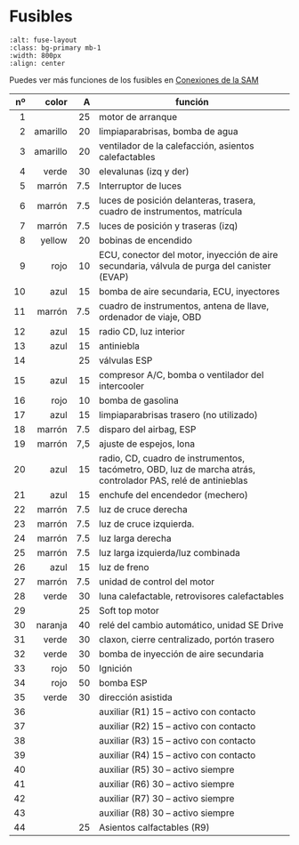 # Fusibles

```{image} ./images/SAM-fuse-layout.png
:alt: fuse-layout
:class: bg-primary mb-1
:width: 800px
:align: center
```

Puedes ver más funciones de los fusibles en [Conexiones de la SAM](SAM-pinout.md)

| nº   | color    |  A  | función                                               |
| ----:| --------:| ---:| ----------------------------------------------------- |
|   1  |          |  25 | motor de arranque                                     |
|   2  | amarillo |  20 | limpiaparabrisas, bomba de agua                       |
|   3  | amarillo |  20 | ventilador de la calefacción, asientos calefactables  |
|   4  | verde    |  30 | elevalunas (izq y der)                                |
|   5  | marrón   | 7.5 | Interruptor de luces                                  |
|   6  | marrón   | 7.5 | luces de posición delanteras, trasera, cuadro de instrumentos, matrícula |
|   7  | marrón   | 7.5 | luces de posición y traseras (izq)                    |
|   8  | yellow   | 20  | bobinas de encendido                                  |
|   9  | rojo     | 10  | ECU, conector del motor, inyección de aire secundaria, válvula de purga del canister (EVAP)
|  10  | azul     | 15  | bomba de aire secundaria, ECU, inyectores             |
|  11  | marrón   | 7.5 | cuadro de instrumentos, antena de llave, ordenador de viaje, OBD |
|  12  | azul     | 15  | radio CD, luz interior                                |
|  13  | azul     | 15  | antiniebla                                            |
|  14  |          | 25  | válvulas ESP                                          |
|  15  | azul     | 15  | compresor A/C, bomba o ventilador del intercooler     |
|  16  | rojo     | 10  | bomba de gasolina                                     |
|  17  | azul     | 15  | limpiaparabrisas trasero (no utilizado)               |
|  18  | marrón   | 7.5 | disparo del airbag, ESP                               |
|  19  | marrón   | 7,5 | ajuste de espejos, lona                               |
|  20  | azul     | 15  | radio, CD, cuadro de instrumentos, tacómetro, OBD, luz de marcha atrás, controlador PAS, relé de antinieblas |
|  21  | azul     | 15  | enchufe del encendedor (mechero)                      |
|  22  | marrón   | 7.5 | luz de cruce derecha                                  |
|  23  | marrón   | 7.5 | luz de cruce izquierda.                               |
|  24  | marrón   | 7.5 | luz larga derecha                                     |
|  25  | marrón   | 7.5 | luz larga izquierda/luz combinada                     |
|  26  | azul     | 15  | luz de freno                                          |
|  27  | marrón   | 7.5 | unidad de control del motor                           |
|  28  | verde    | 30  | luna calefactable, retrovisores calefactables         |
|  29  |          | 25  | Soft top motor                                        |
|  30  | naranja  | 40  | relé del cambio automático, unidad SE Drive           |
|  31  | verde    | 30  | claxon, cierre centralizado, portón trasero           |
|  32  | verde    | 30  | bomba de inyección de aire secundaria                 |
|  33  | rojo     | 50  | Ignición                                              |
|  34  | rojo     | 50  | bomba ESP                                             |
|  35  | verde    | 30  | dirección asistida                                    |
|  36  |          |     | auxiliar (R1) 15 – activo con contacto                |
|  37  |          |     | auxiliar (R2) 15 – activo con contacto                |
|  38  |          |     | auxiliar (R3) 15 – activo con contacto                |
|  39  |          |     | auxiliar (R4) 15 – activo con contacto                |
|  40  |          |     | auxiliar (R5) 30 – activo siempre                     |
|  41  |          |     | auxiliar (R6) 30 – activo siempre                     |
|  42  |          |     | auxiliar (R7) 30 – activo siempre                     |
|  43  |          |     | auxiliar (R8) 30 – activo siempre                     |
|  44  |          | 25  | Asientos calfactables (R9)                            |
